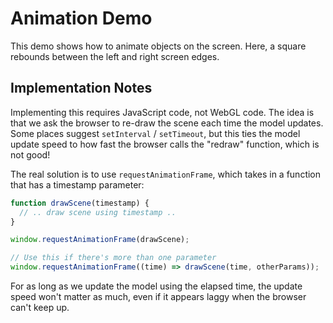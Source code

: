 # Animation Demo

This demo shows how to animate objects on the screen. Here, a square rebounds between the left and right screen edges.

## Implementation Notes

Implementing this requires JavaScript code, not WebGL code. The idea is that we ask the browser to re-draw the scene each time the model updates. Some places suggest `setInterval` / `setTimeout`, but this ties the model update speed to how fast the browser calls the "redraw" function, which is not good!

The real solution is to use `requestAnimationFrame`, which takes in a function that has a timestamp parameter:

```js
function drawScene(timestamp) {
  // .. draw scene using timestamp ..
}

window.requestAnimationFrame(drawScene);

// Use this if there's more than one parameter
window.requestAnimationFrame((time) => drawScene(time, otherParams));
```

For as long as we update the model using the elapsed time, the update speed won't matter as much, even if it appears laggy when the browser can't keep up.
